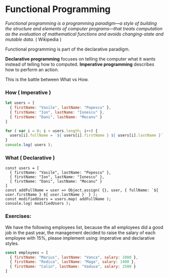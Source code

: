 # Functional Programming

*Functional programming is a programming paradigm—a style of building the structure and elements of computer programs—that
treats computation as the evaluation of mathematical functions and avoids changing-state and mutable data.* ( Wikipedia )

Functional programming is part of the declarative paradigm.

**Declarative programming** focuses on telling the computer what it wants instead of telling how to computed.
**Imperative programming** describes how to perform an action.

This is the battle between What vs How.

### How ( Imperative )
```javascript
let users = [
  { firstName: "Vasile", lastName: "Popescu" },
  { firstName: "Ion", lastName: "Ionescu" },
  { firstName: "Dani", lastName: "Mocanu" }
]

for ( var i = 0; i < users.length; i++) {
  users[i].fullName = `${ users[i].firstName } ${ users[i].lastName }`;
}
console.log( users );
```

### What ( Declarative )
```
const users = [
  { firstName: "Vasile", lastName: "Popescu" },
  { firstName: "Ion", lastName: "Ionescu" },
  { firstName: "Dani", lastName: "Mocanu" }
]
const addFullName = user => Object.assign( {}, user, { fullName: `${ user.firstName } ${ user.lastName }` } );
const modifiedUsers = users.map( addFullName );
console.log( modifiedUsers );
```

### Exercises:

We have the following employees list, because the all employees did a good job in the past year, the management decided to raise the salary of each employee with 15%, please implement using: imperative and declarative styles.
```javascript
const employees = [
  { firstName: "Marius", lastName: "Vanca", salary: 1000 },
  { firstName: "Rodica", lastName: "Maga", salary: 1400 },
  { firstName: "Calin", lastName: "Vaduva", salary: 2500 }
]
```
